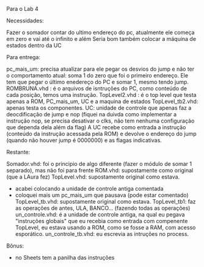 Para o Lab 4

Necessidades:

Fazer o somador contar do ultimo endereço do pc, atualmente ele começa em zero e vai até o infinito e além
Seria bom também colocar a máquina de estados dentro da UC

Para entrega:

pc_mais_um: precisa atualizar para ele pegar os desvios do jump e não ter o comportamento atual: soma 1 do zero que foi o primeiro endereço. Ele tem que pegar o último enedereço do PC e somar 1, mesmo tendo jump.
ROMBRUNA.vhd : é o arquivos de isntruções do PC, como conteúdo de cada posição, temos uma instrução.
TopLevel2.vhd : é o top level que testa apenas a ROM, PC_mais_um, UC e a maquina de estados
TopLevel_tb2.vhd: apenas testa os componentes.
UC: unidade de controle que apenas faz a deocdificação de jump e nop (fiquei na duivda como implementar a instrução nop, se precisa desativar o clks, não tem nenhuma configuração que dependa dela além da flag)
A UC recebe como entrada a instrução (conteúdo da instrução acessada pela ROM) e devolve o endereço do jump (quando não houver jump é 0000000) e as flagas indicativas.

Restante:

Somador.vhd: foi o principio de algo diferente (fazer o módulo de somar 1 separado), mas não foi para frente
ROM.vhd: supostamente como original (que a LAura fez)
TopLevel.vhd: supostamente original como estava.
- acabei colocando a unidade de controle antiga comentada
- coloquei mais um pc_mais_um que pausava (pode estar comentado)
TopLevel_tb.vhd: supostamente original como estava.
TopLevel_tb1: faz as operações de antes, ULA, BANCO... (fazendo todas as operações)
un_controle.vhd: é a unidade de controle antiga, na qual eu pegava "instruções globais" que eu recebia como entrada com compenente TopLevel, eu estava usando a ROM, como se fosse a RAM, com acesso esporático.
un_controle_tb.vhd: eu escrevia as intruções no process.

Bônus:

- no Sheets tem a panilha das instruções
